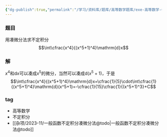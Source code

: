 ```yaml
---
{"dg-publish":true,"permalink":"/学习/资料库/题库/高等数学题库/exe-高等数学-00000004/","dgPassFrontmatter":true}
---
```


### 题目
用凑微分法求不定积分
$$\int\cfrac{x^4}{(x^5+1)^4}\mathrm{d}x$$
### 解
$x^4$和$\mathrm{d}x$可以凑成$x^5$的微分，当然可以凑成$\mathrm{d}(x^5+1)$，于是
$$\int\cfrac{x^4}{(x^5+1)^4}\mathrm{d}x=\cfrac{1}{5}\cdot\int\cfrac{1}{(x^5+1)^4}\mathrm{d}(x^5+1)=-\cfrac{1}{15}\cfrac{1}{(x^5+1)^3}+C$$
### tag
- 高等数学
- 不定积分
- [[杂项/2023-11/一般函数不定积分凑微分法@todo\|一般函数不定积分凑微分法@todo]]